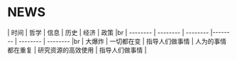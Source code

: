 # NEWS
| 时间 | 哲学 | 信息 | 历史 | 经济 | 政策 |br
| -------- | -------- | -------- |-------- | -------- | -------- |br
| 大爆炸     | 一切都在变     | 指导人们做事情     | 人为的事情都在重复     | 研究资源的高效使用     | 指导人们做事情     |
